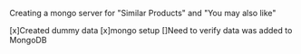 Creating a mongo server for "Similar Products" and "You may also like"

[x]Created dummy data
[x]mongo setup
[]Need to verify data was added to MongoDB
